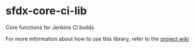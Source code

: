 # sfdx-core-ci-lib
Core functions for Jenkins CI builds

For more information about how to use this library, refer to the [project wiki](https://github.com/ImJohnMDaniel/jenkins-sfdx-core-ci-lib/wiki)
